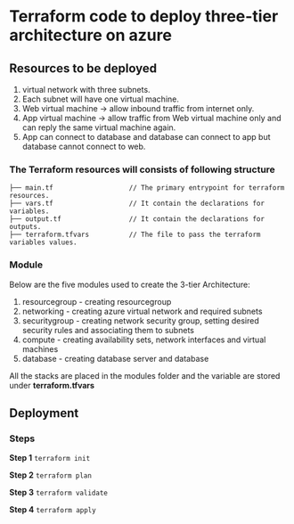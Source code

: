 # Terraform code to deploy three-tier architecture on azure

## Resources to be deployed

1. virtual network with three subnets.
2. Each subnet will have one virtual machine.
3. Web virtual machine -> allow inbound traffic from internet only.
4. App virtual machine -> allow traffic from Web virtual machine only and can reply the same virtual machine again.
5. App can connect to database and database can connect to app but database cannot connect to web.


### The Terraform resources will consists of following structure

```
├── main.tf                   // The primary entrypoint for terraform resources.
├── vars.tf                   // It contain the declarations for variables.
├── output.tf                 // It contain the declarations for outputs.
├── terraform.tfvars          // The file to pass the terraform variables values.
```

### Module

Below are the five modules used to create the 3-tier Architecture:
1. resourcegroup - creating resourcegroup
2. networking - creating azure virtual network and required subnets
3. securitygroup - creating network security group, setting desired security rules and associating them to subnets
4. compute - creating availability sets, network interfaces and virtual machines
5. database - creating database server and database

All the stacks are placed in the modules folder and the variable are stored under **terraform.tfvars**


## Deployment

### Steps

**Step 1** `terraform init`

**Step 2** `terraform plan`

**Step 3** `terraform validate`

**Step 4** `terraform apply`
